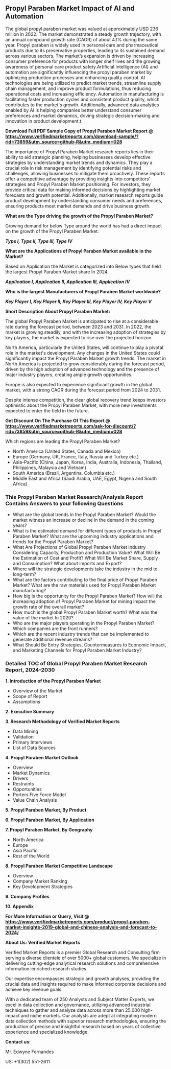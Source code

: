 <h2>Propyl Paraben Market Impact of AI and Automation</h2>The global propyl paraben market was valued at approximately USD 236 million in 2022. The market demonstrated a steady growth trajectory, with an annual compound growth rate (CAGR) of about 4.1% during the same year. Propyl paraben is widely used in personal care and pharmaceutical products due to its preservative properties, leading to its sustained demand across various sectors. The market’s expansion is driven by increasing consumer preference for products with longer shelf lives and the growing awareness of personal care product safety.Artificial Intelligence (AI) and automation are significantly influencing the propyl paraben market by optimizing production processes and enhancing quality control. AI technologies are being utilized to predict market trends, streamline supply chain management, and improve product formulations, thus reducing operational costs and increasing efficiency. Automation in manufacturing is facilitating faster production cycles and consistent product quality, which contributes to the market's growth. Additionally, advanced data analytics enabled by AI is helping companies better understand consumer preferences and market dynamics, driving strategic decision-making and innovation in product development.t</p><p id="" class=""><strong>Download Full PDF Sample Copy of Propyl Paraben Market Report @ <a href="https://www.verifiedmarketreports.com/download-sample/?rid=73859&utm_source=github-R&utm_medium=028" target="_blank">https://www.verifiedmarketreports.com/download-sample/?rid=73859&utm_source=github-R&utm_medium=028</a></strong></p><p>The importance of&nbsp;Propyl Paraben Market research reports lies in their ability to aid strategic planning, helping businesses develop effective strategies by understanding market trends and dynamics. They play a crucial role in risk management by identifying potential risks and challenges, allowing businesses to mitigate them proactively. These reports offer a competitive advantage by providing insights into competitors' strategies and Propyl Paraben Market positioning. For investors, they provide critical data for making informed decisions by highlighting market forecasts and growth potential. Additionally, market research reports guide product development by understanding consumer needs and preferences, ensuring products meet market demands and drive business growth.</p><p><strong>What are the&nbsp;Type driving the growth of the Propyl Paraben Market?</strong></p><p id="" class="">Growing demand for below Type around the world has had a direct impact on the growth of the Propyl Paraben Market:</p><em><strong>Type I, Type II, Type III, Type IV</strong></em></p><strong>What are the&nbsp;Applications&nbsp;of Propyl Paraben Market available in the Market?</strong></p><p id="" class="">Based on Application the Market is categorized into Below types that held the largest Propyl Paraben Market share In 2024.</p><em><strong>Application I, Application II, Application III, Application IV</strong></em></p><strong>Who is the largest Manufacturers of Propyl Paraben Market worldwide?</strong></p><p><em><strong>Key Player I, Key Player II, Key Player III, Key Player IV, Key Player V</strong></em></p><p id="" class=""><strong>Short Description About Propyl Paraben Market:</strong></p><p>The global Propyl Paraben Market is anticipated to rise at a considerable rate during the forecast period, between 2023 and 2031. In 2022, the market is growing steadily, and with the increasing adoption of strategies by key players, the market is expected to rise over the projected horizon.</p><p>North America, particularly the United States, will continue to play a pivotal role in the market's development. Any changes in the United States could significantly impact the Propyl Paraben Market growth trends. The market in North America is projected to grow considerably during the forecast period, driven by the high adoption of advanced technology and the presence of major industry players, creating ample growth opportunities.</p><p>Europe is also expected to experience significant growth in the global market, with a strong CAGR during the forecast period from 2024 to 2031.</p><p>Despite intense competition, the clear global recovery trend keeps investors optimistic about the Propyl Paraben Market, with more new investments expected to enter the field in the future.</p><p id="" class=""><strong>Get Discount On The Purchase Of This Report @ <a href="https://www.verifiedmarketreports.com/ask-for-discount/?rid=73859&utm_source=github-R&utm_medium=028" target="_blank">https://www.verifiedmarketreports.com/ask-for-discount/?rid=73859&utm_source=github-R&utm_medium=028</a></strong></p>Which regions are leading the Propyl Paraben Market?</p><ul><li>North America (United States, Canada and Mexico)</li><li>Europe (Germany, UK, France, Italy, Russia and Turkey etc.)</li><li>Asia-Pacific (China, Japan, Korea, India, Australia, Indonesia, Thailand, Philippines, Malaysia and Vietnam)</li><li>South America (Brazil, Argentina, Columbia etc.)</li><li>Middle East and Africa (Saudi Arabia, UAE, Egypt, Nigeria and South Africa)</li></ul><h3 id="" class="">This Propyl Paraben Market Research/Analysis Report Contains Answers to your following Questions</h3><ul><li>What are the global trends in the Propyl Paraben Market? Would the market witness an increase or decline in the demand in the coming years?</li><li>What is the estimated demand for different types of products in Propyl Paraben Market? What are the upcoming industry applications and trends for the Propyl Paraben Market?</li><li>What Are Projections of Global Propyl Paraben Market Industry Considering Capacity, Production and Production Value? What Will Be the Estimation of Cost and Profit? What Will Be Market Share, Supply and Consumption? What about imports and Export?</li><li>Where will the strategic developments take the industry in the mid to long-term?</li><li>What are the factors contributing to the final price of Propyl Paraben Market? What are the raw materials used for Propyl Paraben Market manufacturing?</li><li>How big is the opportunity for the Propyl Paraben Market? How will the increasing adoption of Propyl Paraben Market for mining impact the growth rate of the overall market?</li><li>How much is the global Propyl Paraben Market worth? What was the value of the market In 2020?</li><li>Who are the major players operating in the Propyl Paraben Market? Which companies are the front runners?</li><li>Which are the recent industry trends that can be implemented to generate additional revenue streams?</li><li>What Should Be Entry Strategies, Countermeasures to Economic Impact, and Marketing Channels for Propyl Paraben Market Industry?</li></ul><h3 id="" class="">Detailed TOC of Global Propyl Paraben Market Research Report, 2024-2030</h3><p id="" class=""><strong>1. Introduction of the Propyl Paraben Market</strong></p><ul><li>Overview of the Market</li><li>Scope of Report</li><li>Assumptions</li></ul><p id="" class=""><strong>2. Executive Summary</strong></p><p id="" class=""><strong>3. Research Methodology of Verified Market Reports</strong></p><ul><li>Data Mining</li><li>Validation</li><li>Primary Interviews</li><li>List of Data Sources</li></ul><p id="" class=""><strong>4. Propyl Paraben Market Outlook</strong></p><ul><li>Overview</li><li>Market Dynamics</li><li>Drivers</li><li>Restraints</li><li>Opportunities</li><li>Porters Five Force Model</li><li>Value Chain Analysis</li></ul><p id="" class=""><strong>5. Propyl Paraben Market, By Product</strong></p><p id="" class=""><strong>6. Propyl Paraben Market, By Application</strong></p><p id="" class=""><strong>7. Propyl Paraben Market, By Geography</strong></p><ul><li>North America</li><li>Europe</li><li>Asia Pacific</li><li>Rest of the World</li></ul><p id="" class=""><strong>8. Propyl Paraben Market Competitive Landscape</strong></p><ul><li>Overview</li><li>Company Market Ranking</li><li>Key Development Strategies</li></ul><p id="" class=""><strong>9. Company Profiles</strong></p><p id="" class=""><strong>10. Appendix</strong></p><p id="" class=""><strong>For More Information or Query, Visit @ <a href="https://www.verifiedmarketreports.com/product/propyl-paraben-market-insights-2019-global-and-chinese-analysis-and-forecast-to-2024/" target="_blank">https://www.verifiedmarketreports.com/product/propyl-paraben-market-insights-2019-global-and-chinese-analysis-and-forecast-to-2024/</a></strong></p><p id="" class=""><strong>About Us: Verified Market Reports</strong></p><p id="" class="">Verified Market Reports is a premier Global Research and Consulting firm serving a diverse clientele of over 5000+ global customers. We specialize in delivering cutting-edge analytical research solutions and comprehensive information-enriched research studies.</p><p id="" class="">Our expertise encompasses strategic and growth analyses, providing the crucial data and insights required to make informed corporate decisions and achieve key revenue goals.</p><p id="" class="">With a dedicated team of 250 Analysts and Subject Matter Experts, we excel in data collection and governance, utilizing advanced industrial techniques to gather and analyze data across more than 25,000 high-impact and niche markets. Our analysts are adept at integrating modern data collection methods with superior research methodologies, ensuring the production of precise and insightful research based on years of collective experience and specialized knowledge.</p><p id="" class=""><strong>Contact us:</strong></p><p id="" class="">Mr. Edwyne Fernandes</p><p id="" class="">US: +1(302) 551-2611</p>